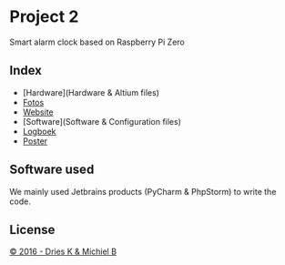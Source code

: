 Project 2
=========

Smart alarm clock based on Raspberry Pi Zero

Index
-----

- [Hardware](Hardware & Altium files)
- [Fotos](Fotos)
- [Website](Site)
- [Software](Software & Configuration files)
- [Logboek](LOG.md)
- [Poster](Poster.pdf)

Software used
-------------

We mainly used Jetbrains products (PyCharm & PhpStorm) to write the code.

License
-------

[&copy; 2016 - Dries K & Michiel B](LICENSE.md)

